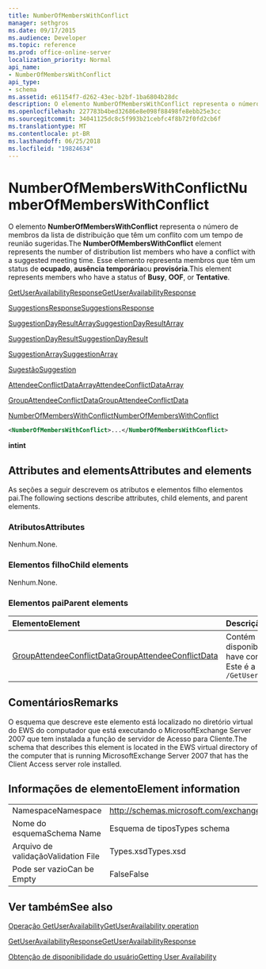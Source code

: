 ```yaml
---
title: NumberOfMembersWithConflict
manager: sethgros
ms.date: 09/17/2015
ms.audience: Developer
ms.topic: reference
ms.prod: office-online-server
localization_priority: Normal
api_name:
- NumberOfMembersWithConflict
api_type:
- schema
ms.assetid: e61154f7-d262-43ec-b2bf-1ba6804b28dc
description: O elemento NumberOfMembersWithConflict representa o número de membros da lista de distribuição que têm um conflito com um tempo de reunião sugeridas. Esse elemento representa membros que têm um status de ocupado, ausência temporária ou provisória.
ms.openlocfilehash: 227783b4bed32686e8e098f88498fe8ebb25e3cc
ms.sourcegitcommit: 34041125dc8c5f993b21cebfc4f8b72f0fd2cb6f
ms.translationtype: MT
ms.contentlocale: pt-BR
ms.lasthandoff: 06/25/2018
ms.locfileid: "19824634"
---
```

# <a name="numberofmemberswithconflict"></a><span data-ttu-id="02c0d-104">NumberOfMembersWithConflict</span><span class="sxs-lookup"><span data-stu-id="02c0d-104">NumberOfMembersWithConflict</span></span>

<span data-ttu-id="02c0d-105">O elemento **NumberOfMembersWithConflict** representa o número de membros da lista de distribuição que têm um conflito com um tempo de reunião sugeridas.</span><span class="sxs-lookup"><span data-stu-id="02c0d-105">The **NumberOfMembersWithConflict** element represents the number of distribution list members who have a conflict with a suggested meeting time.</span></span> <span data-ttu-id="02c0d-106">Esse elemento representa membros que têm um status de **ocupado**, **ausência temporária**ou **provisória**.</span><span class="sxs-lookup"><span data-stu-id="02c0d-106">This element represents members who have a status of **Busy**, **OOF**, or **Tentative**.</span></span>
  
[<span data-ttu-id="02c0d-107">GetUserAvailabilityResponse</span><span class="sxs-lookup"><span data-stu-id="02c0d-107">GetUserAvailabilityResponse</span></span>](getuseravailabilityresponse.md)
  
[<span data-ttu-id="02c0d-108">SuggestionsResponse</span><span class="sxs-lookup"><span data-stu-id="02c0d-108">SuggestionsResponse</span></span>](suggestionsresponse.md)
  
[<span data-ttu-id="02c0d-109">SuggestionDayResultArray</span><span class="sxs-lookup"><span data-stu-id="02c0d-109">SuggestionDayResultArray</span></span>](suggestiondayresultarray.md)
  
[<span data-ttu-id="02c0d-110">SuggestionDayResult</span><span class="sxs-lookup"><span data-stu-id="02c0d-110">SuggestionDayResult</span></span>](suggestiondayresult.md)
  
[<span data-ttu-id="02c0d-111">SuggestionArray</span><span class="sxs-lookup"><span data-stu-id="02c0d-111">SuggestionArray</span></span>](suggestionarray.md)
  
[<span data-ttu-id="02c0d-112">Sugestão</span><span class="sxs-lookup"><span data-stu-id="02c0d-112">Suggestion</span></span>](suggestion.md)
  
[<span data-ttu-id="02c0d-113">AttendeeConflictDataArray</span><span class="sxs-lookup"><span data-stu-id="02c0d-113">AttendeeConflictDataArray</span></span>](attendeeconflictdataarray.md)
  
[<span data-ttu-id="02c0d-114">GroupAttendeeConflictData</span><span class="sxs-lookup"><span data-stu-id="02c0d-114">GroupAttendeeConflictData</span></span>](groupattendeeconflictdata.md)
  
[<span data-ttu-id="02c0d-115">NumberOfMembersWithConflict</span><span class="sxs-lookup"><span data-stu-id="02c0d-115">NumberOfMembersWithConflict</span></span>](numberofmemberswithconflict.md)
  
```xml
<NumberOfMembersWithConflict>...</NumberOfMembersWithConflict>
```

 <span data-ttu-id="02c0d-116">**int**</span><span class="sxs-lookup"><span data-stu-id="02c0d-116">**int**</span></span>
## <a name="attributes-and-elements"></a><span data-ttu-id="02c0d-117">Attributes and elements</span><span class="sxs-lookup"><span data-stu-id="02c0d-117">Attributes and elements</span></span>

<span data-ttu-id="02c0d-118">As seções a seguir descrevem os atributos e elementos filho elementos pai.</span><span class="sxs-lookup"><span data-stu-id="02c0d-118">The following sections describe attributes, child elements, and parent elements.</span></span>
  
### <a name="attributes"></a><span data-ttu-id="02c0d-119">Atributos</span><span class="sxs-lookup"><span data-stu-id="02c0d-119">Attributes</span></span>

<span data-ttu-id="02c0d-120">Nenhum.</span><span class="sxs-lookup"><span data-stu-id="02c0d-120">None.</span></span>
  
### <a name="child-elements"></a><span data-ttu-id="02c0d-121">Elementos filho</span><span class="sxs-lookup"><span data-stu-id="02c0d-121">Child elements</span></span>

<span data-ttu-id="02c0d-122">Nenhum.</span><span class="sxs-lookup"><span data-stu-id="02c0d-122">None.</span></span>
  
### <a name="parent-elements"></a><span data-ttu-id="02c0d-123">Elementos pai</span><span class="sxs-lookup"><span data-stu-id="02c0d-123">Parent elements</span></span>

|<span data-ttu-id="02c0d-124">**Elemento**</span><span class="sxs-lookup"><span data-stu-id="02c0d-124">**Element**</span></span>|<span data-ttu-id="02c0d-125">**Descrição**</span><span class="sxs-lookup"><span data-stu-id="02c0d-125">**Description**</span></span>|
|:-----|:-----|
|[<span data-ttu-id="02c0d-126">GroupAttendeeConflictData</span><span class="sxs-lookup"><span data-stu-id="02c0d-126">GroupAttendeeConflictData</span></span>](groupattendeeconflictdata.md) <br/> |<span data-ttu-id="02c0d-127">Contém informações de conflito agregadas sobre o número de usuários que estão disponíveis, o número de usuários que possuem conflitos e o número de usuários que não têm informações de disponibilidade em uma lista de distribuição para um horário de reunião sugeridas.</span><span class="sxs-lookup"><span data-stu-id="02c0d-127">Contains aggregate conflict information about the number of users who are available, the number of users who have conflicts, and the number of users who do not have availability information in a distribution list for a suggested meeting time.</span></span>  <br/> <span data-ttu-id="02c0d-128">Este é a expressão XPath para esse elemento:</span><span class="sxs-lookup"><span data-stu-id="02c0d-128">The following is the XPath expression to this element:</span></span>  <br/>  `/GetUserAvailabilityResponse/SuggestionsResponse/SuggestionDayResultArray/SuggestionDayResult[i]/SuggestionArray/Suggestion[i]/AttendeeConflictDataArray/GroupAttendeeConflictData[i]` <br/> |
   
## <a name="remarks"></a><span data-ttu-id="02c0d-129">Comentários</span><span class="sxs-lookup"><span data-stu-id="02c0d-129">Remarks</span></span>

<span data-ttu-id="02c0d-130">O esquema que descreve este elemento está localizado no diretório virtual do EWS do computador que está executando o MicrosoftExchange Server 2007 que tem instalada a função de servidor de Acesso para Cliente.</span><span class="sxs-lookup"><span data-stu-id="02c0d-130">The schema that describes this element is located in the EWS virtual directory of the computer that is running MicrosoftExchange Server 2007 that has the Client Access server role installed.</span></span>
  
## <a name="element-information"></a><span data-ttu-id="02c0d-131">Informações de elemento</span><span class="sxs-lookup"><span data-stu-id="02c0d-131">Element information</span></span>

|||
|:-----|:-----|
|<span data-ttu-id="02c0d-132">Namespace</span><span class="sxs-lookup"><span data-stu-id="02c0d-132">Namespace</span></span>  <br/> |http://schemas.microsoft.com/exchange/services/2006/types  <br/> |
|<span data-ttu-id="02c0d-133">Nome do esquema</span><span class="sxs-lookup"><span data-stu-id="02c0d-133">Schema Name</span></span>  <br/> |<span data-ttu-id="02c0d-134">Esquema de tipos</span><span class="sxs-lookup"><span data-stu-id="02c0d-134">Types schema</span></span>  <br/> |
|<span data-ttu-id="02c0d-135">Arquivo de validação</span><span class="sxs-lookup"><span data-stu-id="02c0d-135">Validation File</span></span>  <br/> |<span data-ttu-id="02c0d-136">Types.xsd</span><span class="sxs-lookup"><span data-stu-id="02c0d-136">Types.xsd</span></span>  <br/> |
|<span data-ttu-id="02c0d-137">Pode ser vazio</span><span class="sxs-lookup"><span data-stu-id="02c0d-137">Can be Empty</span></span>  <br/> |<span data-ttu-id="02c0d-138">False</span><span class="sxs-lookup"><span data-stu-id="02c0d-138">False</span></span>  <br/> |
   
## <a name="see-also"></a><span data-ttu-id="02c0d-139">Ver também</span><span class="sxs-lookup"><span data-stu-id="02c0d-139">See also</span></span>



[<span data-ttu-id="02c0d-140">Operação GetUserAvailability</span><span class="sxs-lookup"><span data-stu-id="02c0d-140">GetUserAvailability operation</span></span>](getuseravailability-operation.md)
  
[<span data-ttu-id="02c0d-141">GetUserAvailabilityResponse</span><span class="sxs-lookup"><span data-stu-id="02c0d-141">GetUserAvailabilityResponse</span></span>](getuseravailabilityresponse.md)


[<span data-ttu-id="02c0d-142">Obtenção de disponibilidade do usuário</span><span class="sxs-lookup"><span data-stu-id="02c0d-142">Getting User Availability</span></span>](http://msdn.microsoft.com/library/d4133fcb-9b0f-4e6b-aadf-a389da83516a%28Office.15%29.aspx)

